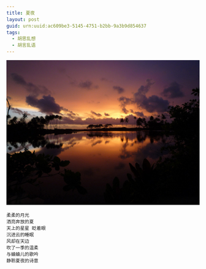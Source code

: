 ```yaml
---
title: 夏夜
layout: post
guid: urn:uuid:ac609be3-5145-4751-b2bb-9a3b9d854637
tags:
  - 胡思乱想
  - 胡言乱语
---
```



[![](/media/files/2008/08/18/xiay.png)](http://7vikpt.com1.z0.glb.clouddn.com/xiay.png)

```
柔柔的月光
洒亮奔放的夏
天上的星星 眨着眼
沉进云的睡眠
风却在天边
吹了一季的温柔
与蛐蛐儿的歌吟
静聆夏夜的诗意
```